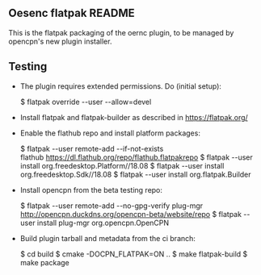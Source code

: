 Oesenc flatpak README
---------------------

This is the flatpak packaging of the oernc plugin, to be managed
by opencpn's new plugin installer.


Testing
-------
  - The plugin requires extended permissions. Do (initial setup):

      $ flatpak override --user --allow=devel

  - Install flatpak and flatpak-builder as described in https://flatpak.org/
  - Enable the flathub repo and install platform packages:
     
      $  flatpak --user remote-add --if-not-exists \
            flathub https://dl.flathub.org/repo/flathub.flatpakrepo
      $ flatpak --user install org.freedesktop.Platform//18.08
      $ flatpak --user install org.freedesktop.Sdk//18.08
      $ flatpak --user install org.flatpak.Builder

  - Install opencpn from the beta testing repo:

      $ flatpak --user remote-add --no-gpg-verify plug-mgr \
           http://opencpn.duckdns.org/opencpn-beta/website/repo
      $ flatpak --user install plug-mgr org.opencpn.OpenCPN

  - Build plugin tarball and metadata from the ci branch:

      $ cd build
      $ cmake -DOCPN_FLATPAK=ON ..
      $ make flatpak-build
      $ make package
